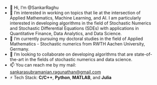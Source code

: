 - 👋 Hi, I’m @SankarRaghu
- 👀 I’m interested in working on topics that lie at the intersection of Applied Mathematics, Machine Learning, and AI. I am particularly interested in developing algorithms in the field of Stochastic Numerics and Stochastic Differential Equations (SDEs) with applications in Quantitative Finance, Data Analytics, and Data Science.
- 🌱 I’m currently pursuing my doctoral studies in the field of Applied Mathematics - Stochastic numerics from RWTH Aachen University, Germany.
- 💞️ I’m looking to collaborate on developing algorithms that are state-of-the-art in the fields of stochastic numerics and data science.
- 📫 You can reach me by my mail: sankarasubramanian.ragunathan@gmail.com
- ⚡ Tech Stack: **C/C++**, **Python**, **MATLAB**, and **Julia**

<!---
SankarRaghu/SankarRaghu is a ✨ special ✨ repository because its `README.md` (this file) appears on your GitHub profile.
You can click the Preview link to take a look at your changes.
--->

